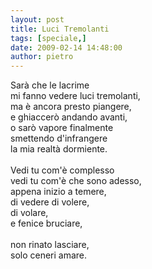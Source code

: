 ```yaml
---
layout: post
title: Luci Tremolanti
tags: [speciale,]
date: 2009-02-14 14:48:00
author: pietro
---
```

Sarà che le lacrime<br/>mi fanno vedere luci tremolanti,<br/>ma è ancora presto piangere,<br/>e ghiaccerò andando avanti,<br/>o sarò vapore finalmente<br/>smettendo d'infrangere<br/>la mia realtà dormiente.<br/><br/>Vedi tu com'è complesso<br/>vedi tu com'è che sono adesso,<br/>appena inizio a temere,<br/>di vedere di volere,<br/>di volare,<br/>e fenice bruciare,<br/><br/>non rinato lasciare,<br/>solo ceneri amare.
